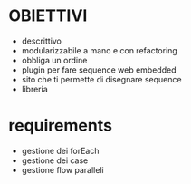 <h1>OBIETTIVI</h1>

- descrittivo
- modularizzabile a mano e con refactoring
- obbliga un ordine
- plugin per fare sequence web embedded
- sito che ti permette di disegnare sequence
- libreria

<h1>requirements</h1>

- gestione dei forEach
- gestione dei case
- gestione flow paralleli
